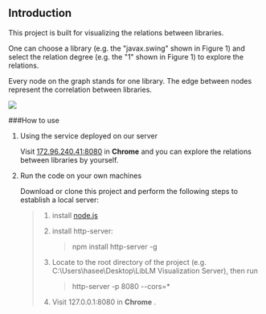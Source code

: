 

## Introduction

This project is built for visualizing the relations between libraries.

One can choose a library (e.g. the "javax.swing" shown in Figure 1) and select the relation degree (e.g. the "1" shown in Figure 1) to explore the relations.

Every node on the graph stands for one library. The edge between nodes represent the correlation between libraries.

![](/images/swing.png)





###How to use

1. Using the service deployed on our server

   Visit [172.96.240.41:8080](http://172.96.240.41:8080) in **Chrome** and you can explore the relations between libraries by yourself.

2. Run the code on your own machines

   Download or clone this project and perform the following steps to establish a local server:

   > 1. install [node.js](https://nodejs.org/en/)
   >
   > 2. install http-server:
   >
   >    > npm install http-server -g
   >
   > 3. Locate to the root directory of the project (e.g. C:\Users\hasee\Desktop\LibLM Visualization  Server), then run
   >
   >    > http-server -p 8080  --cors=*
   >
   > 4. Visit 127.0.0.1:8080 in **Chrome** .



